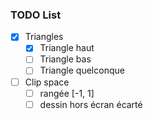 ### TODO List

- [x] Triangles
  - [x] Triangle haut
  - [ ] Triangle bas
  - [ ] Triangle quelconque
- [ ] Clip space
  - [ ] rangée [-1, 1]
  - [ ] dessin hors écran écarté